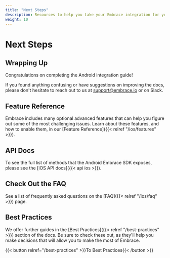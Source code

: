 ```yaml
---
title: "Next Steps"
description: Resources to help you take your Embrace integration for your iOS application to the next level
weight: 10
---
```


# Next Steps

## Wrapping Up

Congratulations on completing the Android integration guide! 

If you found anything confusing or have suggestions on improving the docs,
please don't hesitate to reach out to us at <support@embrace.io> or on Slack.

## Feature Reference

Embrace includes many optional advanced features that can help you figure out some of 
the most challenging issues. Learn about these features, and how to enable them, in
our [Feature Reference]({{< relref "/ios/features" >}}).

## API Docs

To see the full list of methods that the Android Embrace SDK exposes, please see
the [iOS API docs]({{< api ios >}}).

## Check Out the FAQ

See a list of frequently asked questions on the [FAQ]({{< relref "/ios/faq" >}}) page. 

## Best Practices

We offer further guides in the [Best Practices]({{< relref "/best-practices" >}}) section of the docs.
Be sure to check these out, as they'll help you make decisions that will allow you to make the most of Embrace.

{{< button relref="/best-practices" >}}To Best Practices{{< /button >}}
